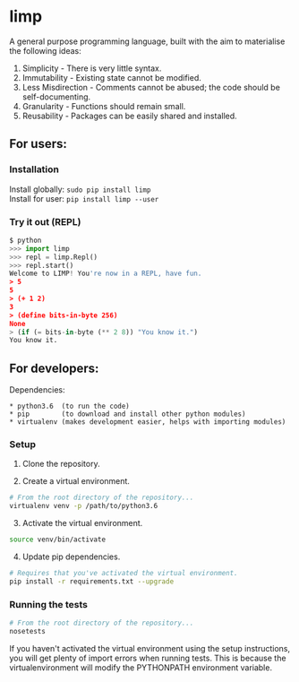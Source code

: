 # limp

A general purpose programming language, built with the aim to materialise the following ideas:

1. Simplicity - There is very little syntax.
2. Immutability - Existing state cannot be modified.
3. Less Misdirection - Comments cannot be abused; the code should be self-documenting.
4. Granularity - Functions should remain small.
5. Reusability - Packages can be easily shared and installed.

## For users:

### Installation

Install globally: `sudo pip install limp`  
Install for user: `pip install limp --user`

### Try it out (REPL)

```python
$ python
>>> import limp
>>> repl = limp.Repl()
>>> repl.start()
Welcome to LIMP! You're now in a REPL, have fun.
> 5
5
> (+ 1 2)
3
> (define bits-in-byte 256)
None
> (if (= bits-in-byte (** 2 8)) "You know it.")
You know it.
```

## For developers:

Dependencies:
```
* python3.6  (to run the code)
* pip        (to download and install other python modules)
* virtualenv (makes development easier, helps with importing modules)
```

### Setup

1. Clone the repository.

2. Create a virtual environment.
 ```bash
 # From the root directory of the repository...
 virtualenv venv -p /path/to/python3.6
 ```
 
3. Activate the virtual environment.
 ```bash
 source venv/bin/activate
 ```
 
4. Update pip dependencies.
 ```bash
 # Requires that you've activated the virtual environment.
 pip install -r requirements.txt --upgrade
 ```
 
### Running the tests
```bash
# From the root directory of the repository...
nosetests
```

If you haven't activated the virtual environment using the setup instructions, you will get plenty of import errors when running tests. This is because the virtualenvironment will modify the PYTHONPATH environment variable.
